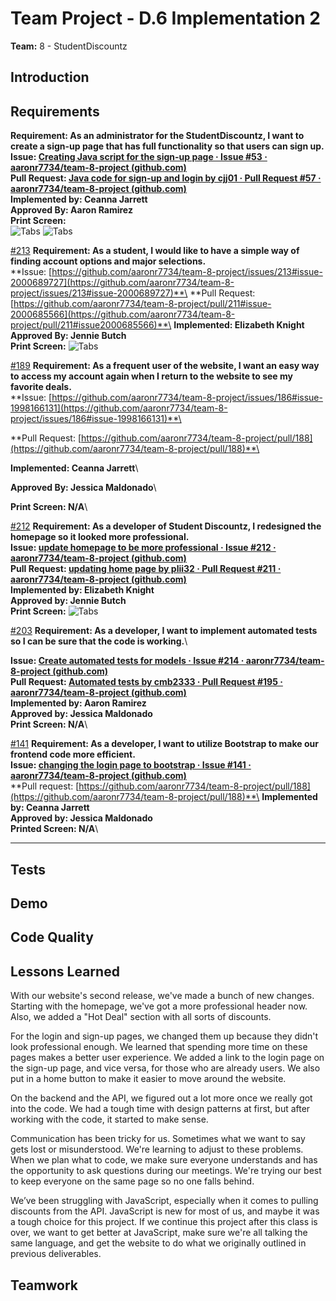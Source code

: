 # Team Project - D.6 Implementation 2

**Team:** 8 - StudentDiscountz

## Introduction

## Requirements

**Requirement: As an administrator for the StudentDiscountz, I want to create a sign-up page that has full functionality so that users can sign up.**\
**Issue: [Creating Java script for the sign-up page · Issue #53 · aaronr7734/team-8-project (github.com)](https://github.com/aaronr7734/team-8-project/issues/53)**\
**Pull Request: [Java code for sign-up and login by cjj01 · Pull Request #57 · aaronr7734/team-8-project (github.com)](https://github.com/aaronr7734/team-8-project/pull/57)**\
**Implemented by: Ceanna Jarrett**\
**Approved By: Aaron Ramirez**\
**Print Screen:**\
![Tabs](.assets/deliverable-06/login_pic.png)
![Tabs](.assets/deliverable-06/signup_pic.png)

<span style="text-decoration:underline;">#213</span>
**Requirement:  As a student, I would like to have a simple way of finding account options and major selections.**\
**Issue: [https://github.com/aaronr7734/team-8-project/issues/213#issue-2000689727](https://github.com/aaronr7734/team-8-project/issues/213#issue-2000689727)**\
**Pull Request: [https://github.com/aaronr7734/team-8-project/pull/211#issue-2000685566](https://github.com/aaronr7734/team-8-project/pull/211#issue2000685566)**\
**Implemented: Elizabeth Knight**\
**Approved By: Jennie Butch**\
**Print Screen:**
![Tabs](.assets/deliverable-06/navbar.png)

<span style="text-decoration:underline;">#189</span>
**Requirement:  As a frequent user of the website, I want an easy way to access my account again when I return to the website to see my favorite deals.**\
**Issue: [https://github.com/aaronr7734/team-8-project/issues/186#issue-1998166131](https://github.com/aaronr7734/team-8-project/issues/186#issue-1998166131)**\

**Pull Request: [https://github.com/aaronr7734/team-8-project/pull/188](https://github.com/aaronr7734/team-8-project/pull/188)**\

**Implemented: Ceanna Jarrett**\

**Approved By: Jessica Maldonado**\

**Print Screen: N/A**\

<span style="text-decoration:underline;">#212</span>
**Requirement: As a developer of Student Discountz, I redesigned the homepage so it looked more professional.**\
**Issue: [update homepage to be more professional · Issue #212 · aaronr7734/team-8-project (github.com)](https://github.com/aaronr7734/team-8-project/issues/212)**\
**Pull Request: [updating home page by plii32 · Pull Request #211 · aaronr7734/team-8-project (github.com)](https://github.com/aaronr7734/team-8-project/pull/211)**\
**Implemented by: Elizabeth Knight**\
**Approved by: Jennie Butch**\
**Print Screen:**
![Tabs](.assets/deliverable-06/homepage.png)

<span style="text-decoration:underline;">#203</span>
**Requirement: As a developer, I want to implement automated tests so I can be sure that the code is working.**\

**Issue: [Create automated tests for models · Issue #214 · aaronr7734/team-8-project (github.com)](https://github.com/aaronr7734/team-8-project/issues/214)**\
**Pull Request: [Automated tests by cmb2333 · Pull Request #195 · aaronr7734/team-8-project (github.com)](https://github.com/aaronr7734/team-8-project/pull/195)**\
**Implemented by: Aaron Ramirez**\
**Approved by: Jessica Maldonado**\
**Print Screen: N/A**\

<span style="text-decoration:underline;">#141</span>
**Requirement: As a developer, I want to utilize Bootstrap to make our frontend code more efficient.**\
**Issue: [changing the login page to bootstrap · Issue #141 · aaronr7734/team-8-project (github.com)](https://github.com/aaronr7734/team-8-project/issues/141)**\
**Pull request: [https://github.com/aaronr7734/team-8-project/pull/188](https://github.com/aaronr7734/team-8-project/pull/188)**\
**Implemented by: Ceanna Jarrett**\
**Approved by: Jessica Maldonado**\
**Printed Screen: N/A**\

** **

## Tests

## Demo

## Code Quality

## Lessons Learned
With our website's second release, we've made a bunch of new changes. Starting with the homepage, we've got a more professional header now. Also, we added a "Hot Deal" section with all sorts of discounts.

For the login and sign-up pages, we changed them up because they didn't look professional enough. We learned that spending more time on these pages makes a better user experience. We added a link to the login page on the sign-up page, and vice versa, for those who are already users. We also put in a home button to make it easier to move around the website.

On the backend and the API, we figured out a lot more once we really got into the code. We had a tough time with design patterns at first, but after working with the code, it started to make sense.

Communication has been tricky for us. Sometimes what we want to say gets lost or misunderstood. We're learning to adjust to these problems. When we plan what to code, we make sure everyone understands and has the opportunity to ask questions during our meetings. We're trying our best to keep everyone on the same page so no one falls behind.

We’ve been struggling with JavaScript, especially when it comes to pulling discounts from the API. JavaScript is new for most of us, and maybe it was a tough choice for this project.  If we continue this project after this class is over, we want to get better at JavaScript, make sure we're all talking the same language, and get the website to do what we originally outlined in previous deliverables.
## Teamwork
